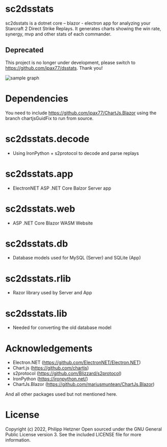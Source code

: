 # sc2dsstats

sc2dsstats is a dotnet core – blazor - electron app for analyzing your Starcraft 2 Direct Strike Replays. It generates charts showing the win rate, synergy, mvp and other stats of each commander.

## Deprecated

This project is no longer under development, please switch to https://github.com/ipax77/dsstats. Thank you!

![sample graph](/images/dsweb_desktop.png)

# Dependencies
You need to include https://github.com/ipax77/ChartJs.Blazor using the branch chartjsGuidFix to run from source.
# sc2dsstats.decode
* Using IronPython + s2protocol to decode and parse replays

# sc2dsstats.app
* ElectronNET ASP .NET Core Balzor Server app

# sc2dsstats.web
* ASP .NET Core Blazor WASM Website

# sc2dsstats.db
* Database models used for MySQL (Server) and SQLite (App)

# sc2dsstats.rlib
* Razor library used by Server and App

# sc2dsstats.lib
* Needed for converting the old database model

# Acknowledgements
* Electron.NET (https://github.com/ElectronNET/Electron.NET)
* Chart.js (https://github.com/chartjs)
* s2protocol (https://github.com/Blizzard/s2protocol)
* IronPython (https://ironpython.net/)
* ChartJs.Blazor (https://github.com/mariusmuntean/ChartJs.Blazor)

And all other packages used but not mentioned here.

# License

Copyright (c) 2022, Philipp Hetzner
Open sourced under the GNU General Public License version 3. See the included LICENSE file for more information.

